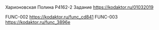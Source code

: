 Харионовская Полина P4162-2
Задание https://kodaktor.ru/01032019

FUNC-002 https://kodaktor.ru/func_cd841
FUNC-003 https://kodaktor.ru/func_3896e


